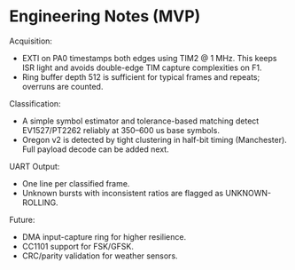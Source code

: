# Engineering Notes (MVP)

Acquisition:
- EXTI on PA0 timestamps both edges using TIM2 @ 1 MHz. This keeps ISR light and avoids double-edge TIM capture complexities on F1.
- Ring buffer depth 512 is sufficient for typical frames and repeats; overruns are counted.

Classification:
- A simple symbol estimator and tolerance-based matching detect EV1527/PT2262 reliably at 350–600 us base symbols.
- Oregon v2 is detected by tight clustering in half-bit timing (Manchester). Full payload decode can be added next.

UART Output:
- One line per classified frame.
- Unknown bursts with inconsistent ratios are flagged as UNKNOWN-ROLLING.

Future:
- DMA input-capture ring for higher resilience.
- CC1101 support for FSK/GFSK.
- CRC/parity validation for weather sensors.